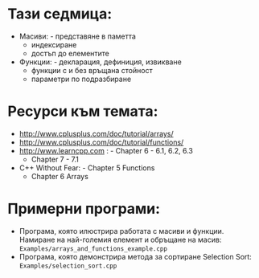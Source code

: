 # Тази седмица:
  - Масиви:
        - представяне в паметта
	- индексиране
	- достъп до елементите
  - Функции:
        - декларация, дефиниция, извикване
	- функции с и без връщана стойност
	- параметри по подразбиране

# Ресурси към темата:
  - http://www.cplusplus.com/doc/tutorial/arrays/
  - http://www.cplusplus.com/doc/tutorial/functions/
  - http://www.learncpp.com :
        - Chapter 6 - 6.1, 6.2, 6.3
	- Chapter 7 - 7.1
  - C++ Without Fear:
        - Chapter 5 Functions
	- Chapter 6 Arrays

# Примерни програми:
  * Програма, която илюстрира работата с масиви и функции.
    Намиране на най-големия елемент и обръщане на масив:
        `Examples/arrays_and_functions_example.cpp`
  * Програма, която демонстрира метода за сортиране Selection Sort:
        `Examples/selection_sort.cpp`